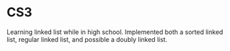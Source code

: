 # CS3
Learning linked list while in high school. Implemented both a sorted linked list, regular linked list, and possible a doubly linked list.
